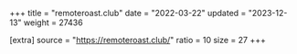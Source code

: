 +++
title = "remoteroast.club"
date = "2022-03-22"
updated = "2023-12-13"
weight = 27436

[extra]
source = "https://remoteroast.club/"
ratio = 10
size = 27
+++
